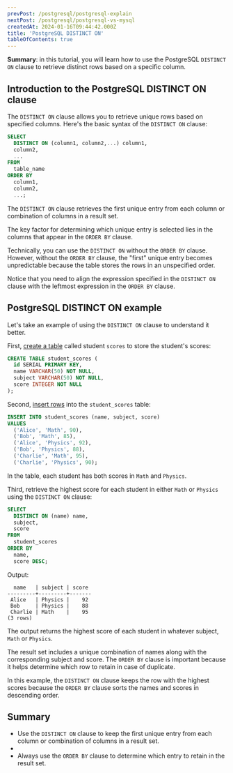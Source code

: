 ```yaml
---
prevPost: /postgresql/postgresql-explain
nextPost: /postgresql/postgresql-vs-mysql
createdAt: 2024-01-16T09:44:42.000Z
title: 'PostgreSQL DISTINCT ON'
tableOfContents: true
---
```



**Summary**: in this tutorial, you will learn how to use the PostgreSQL `DISTINCT ON` clause to retrieve distinct rows based on a specific column.

## Introduction to the PostgreSQL DISTINCT ON clause

The `DISTINCT ON` clause allows you to retrieve unique rows based on specified columns. Here's the basic syntax of the `DISTINCT ON` clause:

```sql
SELECT
  DISTINCT ON (column1, column2,...) column1,
  column2,
  ...
FROM
  table_name
ORDER BY
  column1,
  column2,
  ...;
```

The `DISTINCT ON` clause retrieves the first unique entry from each column or combination of columns in a result set.

The key factor for determining which unique entry is selected lies in the columns that appear in the `ORDER BY` clause.

Technically, you can use the `DISTINCT ON` without the `ORDER BY` clause. However, without the `ORDER BY` clause, the "first" unique entry becomes unpredictable because the table stores the rows in an unspecified order.

Notice that you need to align the expression specified in the `DISTINCT ON` clause with the leftmost expression in the `ORDER BY` clause.

## PostgreSQL DISTINCT ON example

Let's take an example of using the `DISTINCT ON` clause to understand it better.

First, [create a table](/postgresql/postgresql-create-table) called student `scores` to store the student's scores:

```sql
CREATE TABLE student_scores (
  id SERIAL PRIMARY KEY,
  name VARCHAR(50) NOT NULL,
  subject VARCHAR(50) NOT NULL,
  score INTEGER NOT NULL
);
```

Second, [insert rows](/postgresql/postgresql-insert-multiple-rows) into the `student_scores` table:

```sql
INSERT INTO student_scores (name, subject, score)
VALUES
  ('Alice', 'Math', 90),
  ('Bob', 'Math', 85),
  ('Alice', 'Physics', 92),
  ('Bob', 'Physics', 88),
  ('Charlie', 'Math', 95),
  ('Charlie', 'Physics', 90);
```

In the table, each student has both scores in `Math` and `Physics`.

Third, retrieve the highest score for each student in either `Math` or `Physics` using the `DISTINCT ON` clause:

```sql
SELECT
  DISTINCT ON (name) name,
  subject,
  score
FROM
  student_scores
ORDER BY
  name,
  score DESC;
```

Output:

```
  name   | subject | score
---------+---------+-------
 Alice   | Physics |    92
 Bob     | Physics |    88
 Charlie | Math    |    95
(3 rows)
```

The output returns the highest score of each student in whatever subject, `Math` or `Physics`.

The result set includes a unique combination of names along with the corresponding subject and score. The `ORDER BY` clause is important because it helps determine which row to retain in case of duplicate.

In this example, the `DISTINCT ON` clause keeps the row with the highest scores because the `ORDER BY` clause sorts the names and scores in descending order.

## Summary

- Use the `DISTINCT ON` clause to keep the first unique entry from each column or combination of columns in a result set.
-
- Always use the `ORDER BY` clause to determine which entry to retain in the result set.

